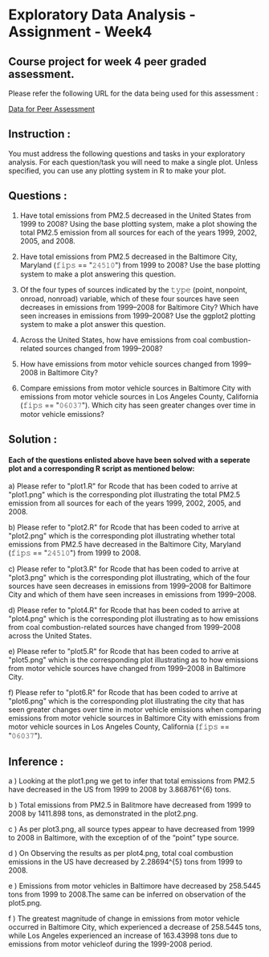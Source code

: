 # Exploratory Data Analysis - Assignment - Week4

## Course project for week 4 peer graded assessment.

Please refer the following URL for the data being used for this assessment :

[Data for Peer Assessment ](https://d396qusza40orc.cloudfront.net/exdata%2Fdata%2FNEI_data.zip)

## Instruction :
You must address the following questions and tasks in your exploratory analysis. For each question/task you will need to make a single plot. Unless specified, you can use any plotting system in R to make your plot.

## Questions :
1) Have total emissions from PM2.5 decreased in the United States from 1999 to 2008? Using the base plotting system, make a plot showing the total PM2.5 emission from all sources for each of the years 1999, 2002, 2005, and 2008.

2) Have total emissions from PM2.5 decreased in the Baltimore City, Maryland (𝚏𝚒𝚙𝚜 == "𝟸𝟺𝟻𝟷𝟶") from 1999 to 2008? Use the base plotting system to make a plot answering this question.

3) Of the four types of sources indicated by the 𝚝𝚢𝚙𝚎 (point, nonpoint, onroad, nonroad) variable, which of these four sources have seen decreases in emissions from 1999–2008 for Baltimore City? Which have seen increases in emissions from 1999–2008? Use the ggplot2 plotting system to make a plot answer this question.

4) Across the United States, how have emissions from coal combustion-related sources changed from 1999–2008?

5) How have emissions from motor vehicle sources changed from 1999–2008 in Baltimore City?

6) Compare emissions from motor vehicle sources in Baltimore City with emissions from motor vehicle sources in Los Angeles County, California (𝚏𝚒𝚙𝚜 == "𝟶𝟼𝟶𝟹𝟽"). Which city has seen greater changes over time in motor vehicle emissions?

## Solution :

#### Each of the questions enlisted above have been solved with a seperate plot and a corresponding R script as mentioned below:

a) Please refer to "plot1.R"  for Rcode that has been coded to arrive at "plot1.png" which is the corresponding plot  illustrating
the total PM2.5 emission from all sources for each of the years 1999, 2002, 2005, and 2008.

b) Please refer to "plot2.R"  for Rcode that has been coded to arrive at "plot2.png" which is the corresponding plot illustrating
whether total emissions from PM2.5 have decreased in the Baltimore City, Maryland (𝚏𝚒𝚙𝚜 == "𝟸𝟺𝟻𝟷𝟶") from 1999 to 2008.

c) Please refer to "plot3.R"  for Rcode that has been coded to arrive at "plot3.png" which is the corresponding plot illustrating,
which of the four sources have seen decreases in emissions from 1999–2008 for Baltimore City and which of them have seen increases in emissions from 1999–2008.

d) Please refer to "plot4.R"  for Rcode that has been coded to arrive at "plot4.png" which is the corresponding plot illustrating as to
how emissions from coal combustion-related sources have changed from 1999–2008 across the United States.

e) Please refer to "plot5.R"  for Rcode that has been coded to arrive at "plot5.png" which is the corresponding plot illustrating as to
how emissions from motor vehicle sources  have changed from 1999–2008 in Baltimore City.

f) Please refer to "plot6.R"  for Rcode that has been coded to arrive at "plot6.png" which is the corresponding plot illustrating the
city that has seen greater changes over time in motor vehicle emissions when comparing emissions from motor vehicle sources in Baltimore City with emissions from motor vehicle sources in Los Angeles County, California (𝚏𝚒𝚙𝚜 == "𝟶𝟼𝟶𝟹𝟽").

## Inference :

a ) Looking at the plot1.png  we get to infer that total emissions from PM2.5 have decreased in the US from 1999 to 2008 by 3.868761^{6} tons.

b ) Total emissions from PM2.5 in Balitmore have decreased from 1999 to 2008 by 1411.898 tons, as demonstrated in the plot2.png.

c ) As per plot3.png, all source types appear to have decreased from 1999 to 2008 in Baltimore, with the exception of of the “point” type source.

d ) On Observing the results as per plot4.png, total coal combustion emissions in the US have decreased by 2.28694^{5} tons from 1999 to 2008.

e ) Emissions from motor vehicles in Baltimore have decreased by 258.5445 tons from 1999 to 2008.The same can be inferred on observation of the plot5.png.

f ) The greatest magnitude of change in emissions from motor vehicle occurred in Baltimore City,  which experienced a decrease of 258.5445 tons, while Los Angeles experienced an increase of 163.43998 tons due to emissions from motor vehicleof  during the 1999-2008 period.
